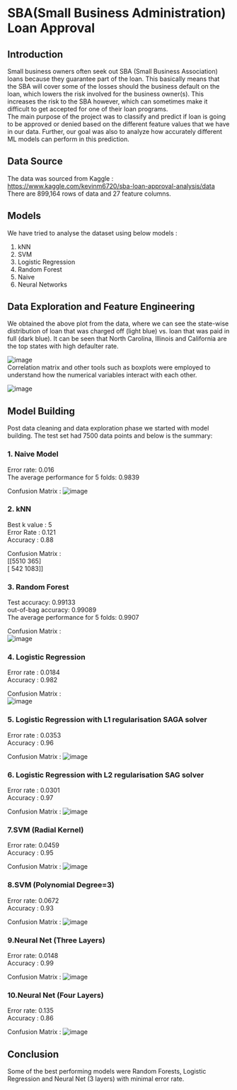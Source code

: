 # SBA(Small Business Administration) Loan Approval 

## Introduction
Small business owners often seek out SBA (Small Business Association) loans because they guarantee part of the loan. This basically means that the SBA will cover some of the losses should the business default on the loan, which lowers the risk involved for the business owner(s). This increases the risk to the SBA however, which can sometimes make it difficult to get accepted for one of their loan programs. <br />
The main purpose of the project was to classify and predict if loan is going to be approved or denied based on the different feature values that we have in our data. Further, our goal was also to analyze how accurately different ML models can perform in this prediction.

## Data Source 
The data was sourced from Kaggle : <br />
https://www.kaggle.com/kevinm6720/sba-loan-approval-analysis/data <br />
There are 899,164 rows of data and 27 feature columns.

## Models 
We have tried to analyse the dataset using below models :<br />
1. kNN <br />
2. SVM <br />
3. Logistic Regression <br />
4. Random Forest <br />
5. Naive <br />
6. Neural Networks <br />

## Data Exploration and Feature Engineering 
We obtained the above plot from the data, where we can see the state-wise distribution of loan that was charged off (light blue) vs. loan that was paid in full (dark blue). It can be seen that North Carolina, Illinois and California are the top states with high defaulter rate. <br />

![image](https://user-images.githubusercontent.com/91768855/151626135-1df6b749-441f-4576-8928-74d43eb45195.png)
<br />
Correlation matrix and other tools such as boxplots were employed to understand how the numerical variables interact with each other. <br />

![image](https://user-images.githubusercontent.com/91768855/151626511-c57bb2b6-c1e1-43d8-8f67-b3054624f8a2.png)

## Model Building 
Post data cleaning and data exploration phase we started with model building. The test set had 7500 data points and below is the summary: <br />

### 1. Naive Model 
Error rate: 0.016 <br />
The average performance for 5 folds:  0.9839 <br />

Confusion Matrix :
![image](https://user-images.githubusercontent.com/91768855/151631230-e3fd216f-304c-42c7-a5b0-f29950b87b2f.png)

### 2. kNN 
Best k value : 5 <br />
Error Rate : 0.121 <br />
Accuracy : 0.88 <br />

Confusion Matrix : <br />
[[5510  365] <br />
[ 542 1083]]

### 3. Random Forest 
Test accuracy: 0.99133 <br />
out-of-bag accuracy: 0.99089 <br />
The average performance for 5 folds:  0.9907 <br />

Confusion Matrix : <br />
![image](https://user-images.githubusercontent.com/91768855/151631390-32371c76-d087-4e6a-942d-3868128e1fb5.png)


### 4. Logistic Regression 
Error rate : 0.0184 <br />
Accuracy : 0.982 <br />

Confusion Matrix : <br />
![image](https://user-images.githubusercontent.com/91768855/151632122-c0abcb04-5a7a-4ffb-ae0d-e4a1f714d799.png)

### 5. Logistic Regression with L1 regularisation SAGA solver
Error rate : 0.0353 <br />
Accuracy : 0.96 <br />

Confusion Matrix :
![image](https://user-images.githubusercontent.com/91768855/151633541-7e11c17d-5933-48b1-9ba1-b200c3ffb2ec.png)

### 6. Logistic Regression with L2 regularisation SAG solver
Error rate : 0.0301 <br />
Accuracy : 0.97 <br />

Confusion Matrix : 
![image](https://user-images.githubusercontent.com/91768855/151633700-41cc0f78-405a-49b9-b54a-7ab2f0e7dee3.png)

### 7.SVM (Radial Kernel)
Error rate: 0.0459 <br />
Accuracy : 0.95 <br />

Confusion Matrix :
![image](https://user-images.githubusercontent.com/91768855/151633965-e112096a-5672-485d-bd80-1b97d3e6908f.png)

### 8.SVM (Polynomial Degree=3)
Error rate: 0.0672 <br />
Accuracy : 0.93 <br />

Confusion Matrix : 
![image](https://user-images.githubusercontent.com/91768855/151634365-3ba6edf4-24f4-4684-a61a-04ecf9706a2d.png)

### 9.Neural Net (Three Layers)
Error rate: 0.0148 <br />
Accuracy : 0.99 <br />

Confusion Matrix : 
![image](https://user-images.githubusercontent.com/91768855/151634557-7398fcd6-06d1-4161-8672-2ccb510acecb.png)

### 10.Neural Net (Four Layers)
Error rate: 0.135 <br />
Accuracy : 0.86 <br />

Confusion Matrix : 
![image](https://user-images.githubusercontent.com/91768855/151634669-f03f274a-52a8-4ae1-9b98-3b1173c5b203.png)

## Conclusion

Some of the best performing models were Random Forests, Logistic Regression and Neural Net (3 layers) with minimal error rate.

